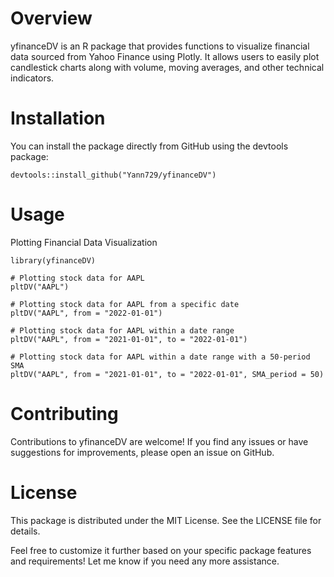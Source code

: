 # Overview
yfinanceDV is an R package that provides functions to visualize financial data sourced from Yahoo Finance using Plotly. 
It allows users to easily plot candlestick charts along with volume, moving averages, and other technical indicators.

# Installation
You can install the package directly from GitHub using the devtools package:
```
devtools::install_github("Yann729/yfinanceDV")
```

# Usage
Plotting Financial Data Visualization
```
library(yfinanceDV)

# Plotting stock data for AAPL
pltDV("AAPL")

# Plotting stock data for AAPL from a specific date
pltDV("AAPL", from = "2022-01-01")

# Plotting stock data for AAPL within a date range
pltDV("AAPL", from = "2021-01-01", to = "2022-01-01")

# Plotting stock data for AAPL within a date range with a 50-period SMA
pltDV("AAPL", from = "2021-01-01", to = "2022-01-01", SMA_period = 50)
```
# Contributing
Contributions to yfinanceDV are welcome! If you find any issues or have suggestions for improvements, please open an issue on GitHub.

# License
This package is distributed under the MIT License. See the LICENSE file for details.


Feel free to customize it further based on your specific package features and requirements! Let me know if you need any more assistance.
